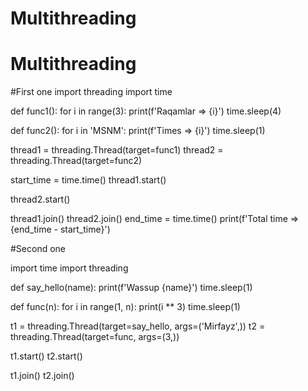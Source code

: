 # Multithreading
# Multithreading
#First one
import threading
import time

def func1():
    for i in range(3):
        print(f'Raqamlar => {i}')
        time.sleep(4)

def func2():
    for i in 'MSNM':
        print(f'Times => {i}')
        time.sleep(1)

thread1 = threading.Thread(target=func1)
thread2 = threading.Thread(target=func2)

start_time = time.time()
thread1.start()

thread2.start()

thread1.join()
thread2.join()
end_time = time.time()
print(f'Total time => {end_time - start_time}')

#Second one

import time
import threading


def say_hello(name):
    print(f'Wassup {name}')
    time.sleep(1)

def func(n):
    for i in range(1, n):
        print(i ** 3)
        time.sleep(1)

t1 = threading.Thread(target=say_hello, args=('Mirfayz',))
t2 = threading.Thread(target=func, args=(3,))

t1.start()
t2.start()

t1.join()
t2.join()
